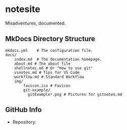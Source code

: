 





# notesite

Misadventures, documented.


## MkDocs Directory Structure

    mkdocs.yml    # The configuration file.
    docs/
        index.md  # The documentation homepage.
        about.md # The about file
        shellnotes.md # Or "How to use git"
        vsnotes.md # Tips for VS Code
        workflow.md # Standard Workflow
        img/
            favicon.ico # Favicon
            git-example/
              gitExample*.png # Pictures for gitnotes.md

## GitHub Info

- Repository: 
